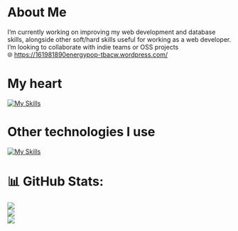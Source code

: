 # About Me
I’m currently working on improving my web development and database skills, alongside other soft/hard skills useful for working as a web developer. I’m looking to collaborate with indie teams or OSS projects <br>
🌐 https://161981890energypop-tbacw.wordpress.com/

# My heart 

[![My Skills](https://skillicons.dev/icons?i=js,java,postgresql)](https://skillicons.dev)

# Other technologies I use 

[![My Skills](https://skillicons.dev/icons?i=python,react,mongo,nodejs,git,github)](https://skillicons.dev)


# 📊 GitHub Stats:
![](https://github-readme-stats.vercel.app/api?username=jinxynet&theme=dark&hide_border=false&include_all_commits=false&count_private=false)<br/>
![](https://nirzak-streak-stats.vercel.app/?user=jinxynet&theme=dark&hide_border=false)<br/>
![](https://github-readme-stats.vercel.app/api/top-langs/?username=jinxynet&theme=dark&hide_border=false&include_all_commits=false&count_private=false&layout=compact)

